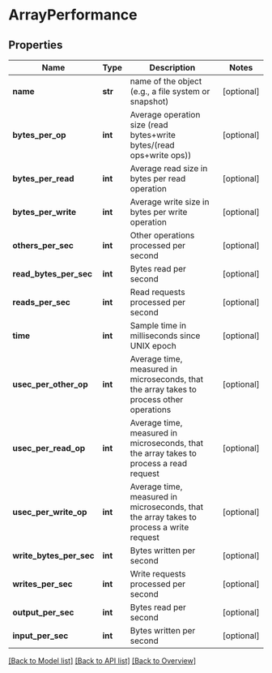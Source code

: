 # ArrayPerformance

## Properties
Name | Type | Description | Notes
------------ | ------------- | ------------- | -------------
**name** | **str** | name of the object (e.g., a file system or snapshot) | [optional] 
**bytes_per_op** | **int** | Average operation size (read bytes+write bytes/(read ops+write ops)) | [optional] 
**bytes_per_read** | **int** | Average read size in bytes per read operation | [optional] 
**bytes_per_write** | **int** | Average write size in bytes per write operation | [optional] 
**others_per_sec** | **int** | Other operations processed per second | [optional] 
**read_bytes_per_sec** | **int** | Bytes read per second | [optional] 
**reads_per_sec** | **int** | Read requests processed per second | [optional] 
**time** | **int** | Sample time in milliseconds since UNIX epoch | [optional] 
**usec_per_other_op** | **int** | Average time, measured in microseconds, that the array takes to process other operations | [optional] 
**usec_per_read_op** | **int** | Average time, measured in microseconds, that the array takes to process a read request | [optional] 
**usec_per_write_op** | **int** | Average time, measured in microseconds, that the array takes to process a write request | [optional] 
**write_bytes_per_sec** | **int** | Bytes written per second | [optional] 
**writes_per_sec** | **int** | Write requests processed per second | [optional] 
**output_per_sec** | **int** | Bytes read per second | [optional] 
**input_per_sec** | **int** | Bytes written per second | [optional] 

[[Back to Model list]](index.md#documentation-for-models) [[Back to API list]](index.md#endpoint-properties) [[Back to Overview]](index.md)


